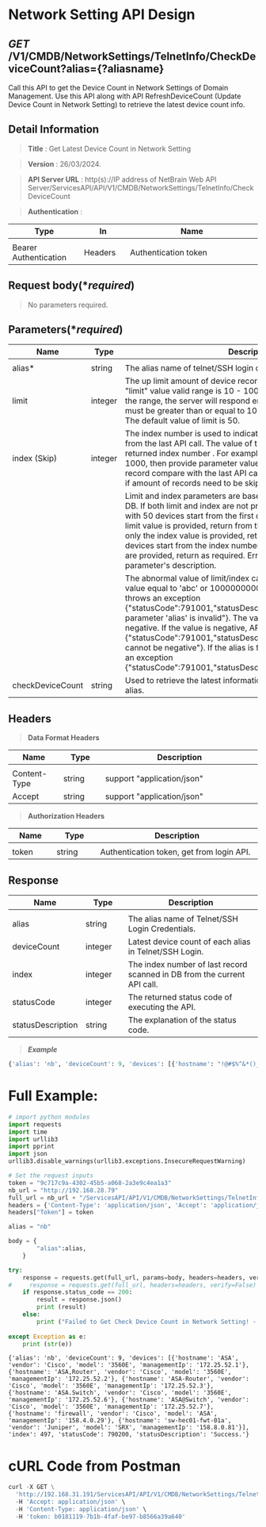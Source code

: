 
# Network Setting API Design

## ***GET*** /V1/CMDB/NetworkSettings/TelnetInfo/CheckDeviceCount?alias={?aliasname}
Call this API to get the Device Count in Network Settings of Domain Management.
Use this API along with API RefreshDeviceCount (Update Device Count in Network Setting) to retrieve the latest device count info.

## Detail Information

> **Title** : Get Latest Device Count in Network Setting<br>

> **Version** : 26/03/2024.

> **API Server URL** : http(s)://IP address of NetBrain Web API Server/ServicesAPI/API/V1/CMDB/NetworkSettings/TelnetInfo/CheckDeviceCount

> **Authentication** : 

|**Type**|**In**|**Name**|
|------|------|------|
|<img width=100/>|<img width=100/>|<img width=500/>|
|Bearer Authentication| Headers | Authentication token | 

## Request body(****required***)

>No parameters required.

## Parameters(****required***)
|**Name**|**Type**|**Description**|
|------|------|------|
|<img width=100/>|<img width=100/>|<img width=500/>|
|alias*|string|The alias name of telnet/SSH login credentials. |
|limit|integer|The up limit amount of device records to return per API call. The "limit" value valid range is 10 - 100, if the assigned value exceeds the range, the server will respond error message "Parameter 'limit' must be greater than or equal to 10 and less than or equal to 100".  The default value of limit is 50. |
|index (Skip)|integer|The index number is used to indicate the last record scanned in DB from the last API call. The value of this parameter is the last API call returned index number . For example, the last call returned index is 1000, then provide parameter value as 1000 to avoid duplicate record compare with the last API call. This is a required parameter if amount of records need to be skipped.  |
|           |           |Limit and index parameters are based on the search result from DB. If both limit and index are not provided, return the device list with 50 devices start from the first device result in DB. If only the limit value is provided, return from the first device result in DB. If only the index value is provided, return the device list with 50 devices start from the index number. If both limit and index values are provided, return as required. Error exceptions follow each parameter's description. |
|           |           |The abnormal value of limit/index can cause parameter error, i.e. value equal to 'abc' or 1000000000000. If value is abnormal, API throws an exception {"statusCode":791001,"statusDescription":"The value of parameter 'alias' is invalid"}. The value of limit/index cannot be negative. If the value is negative, API throws an exception {"statusCode":791001,"statusDescription":"Parameter 'index' cannot be negative"}. If the alias is failed to be found, API throws an exception {"statusCode":791001,"statusDescription":"ParameterNotFound"}. |
|checkDeviceCount|string|Used to retrieve the latest information of Device Count of each alias. |


## Headers

> **Data Format Headers**

|**Name**|**Type**|**Description**|
|------|------|------|
|<img width=100/>|<img width=100/>|<img width=500/>|
| Content-Type | string  | support "application/json" |
| Accept | string  | support "application/json" |

> **Authorization Headers**

|**Name**|**Type**|**Description**|
|------|------|------|
|<img width=100/>|<img width=100/>|<img width=500/>|
| token | string  | Authentication token, get from login API. |

## Response

|**Name**|**Type**|**Description**|
|------|------|------|
|<img width=100/>|<img width=100/>|<img width=500/>|
|alias| string | The alias name of Telnet/SSH Login Credentials.  |
|deviceCount| integer | Latest device count of each alias in Telnet/SSH Login.  |
|index| integer | The index number of last record scanned in DB from the current API call.  |
|statusCode| integer | The returned status code of executing the API.  |
|statusDescription| string | The explanation of the status code.  |

> ***Example***


```python
{'alias': 'nb', 'deviceCount': 9, 'devices': [{'hostname': "!@#$%^&*()_-=+~`:;.'|\\/[]{}", 'vendor': 'Cisco', 'model': '3560E', 'managementIp': '172.25.52.9'}, {'hostname': 'ASA', 'vendor': 'Cisco', 'model': '3560E', 'managementIp': '172.25.52.1'}, {'hostname': 'ASA,Router', 'vendor': 'Cisco', 'model': '3560E', 'managementIp': '172.25.52.2'}, {'hostname': 'ASA-Router', 'vendor': 'Cisco', 'model': '3560E', 'managementIp': '172.25.52.3'}, {'hostname': 'ASA.Switch', 'vendor': 'Cisco', 'model': '3560E', 'managementIp': '172.25.52.6'}, {'hostname': 'ASA@Switch', 'vendor': 'Cisco', 'model': '3560E', 'managementIp': '172.25.52.7'}, {'hostname': 'ASA\\Router', 'vendor': 'Cisco', 'model': '3560E', 'managementIp': '172.25.52.4'}, {'hostname': 'firewall', 'vendor': 'Cisco', 'model': 'ASA', 'managementIp': '158.4.0.29'}, {'hostname': 'sw-hec01-fwt-01a', 'vendor': 'Juniper', 'model': 'SRX', 'managementIp': '158.8.0.81'}], 'index': 497, 'statusCode': 790200, 'statusDescription': 'Success.'}
```

# Full Example:


```python
# import python modules 
import requests
import time
import urllib3
import pprint
import json
urllib3.disable_warnings(urllib3.exceptions.InsecureRequestWarning)

# Set the request inputs
token = "9c717c9a-4302-45b5-a068-2a3e9c4ea1a3"
nb_url = "http://192.168.28.79"
full_url = nb_url + "/ServicesAPI/API/V1/CMDB/NetworkSettings/TelnetInfo/CheckDeviceCount"
headers = {'Content-Type': 'application/json', 'Accept': 'application/json'}
headers["Token"] = token

alias = "nb"

body = {
        "alias":alias,
    }

try:
    response = requests.get(full_url, params=body, headers=headers, verify=False)
#     response = requests.get(full_url, headers=headers, verify=False)
    if response.status_code == 200:
        result = response.json()
        print (result)
    else:
        print ("Failed to Get Check Device Count in Network Setting! - " + str(response.text))
    
except Exception as e:
    print (str(e)) 
```

    {'alias': 'nb', 'deviceCount': 9, 'devices': [{'hostname': 'ASA', 'vendor': 'Cisco', 'model': '3560E', 'managementIp': '172.25.52.1'}, {'hostname': 'ASA,Router', 'vendor': 'Cisco', 'model': '3560E', 'managementIp': '172.25.52.2'}, {'hostname': 'ASA-Router', 'vendor': 'Cisco', 'model': '3560E', 'managementIp': '172.25.52.3'}, {'hostname': 'ASA.Switch', 'vendor': 'Cisco', 'model': '3560E', 'managementIp': '172.25.52.6'}, {'hostname': 'ASA@Switch', 'vendor': 'Cisco', 'model': '3560E', 'managementIp': '172.25.52.7'}, {'hostname': 'firewall', 'vendor': 'Cisco', 'model': 'ASA', 'managementIp': '158.4.0.29'}, {'hostname': 'sw-hec01-fwt-01a', 'vendor': 'Juniper', 'model': 'SRX', 'managementIp': '158.8.0.81'}], 'index': 497, 'statusCode': 790200, 'statusDescription': 'Success.'}
    

# cURL Code from Postman


```python
curl -X GET \
  'http://192.168.31.191/ServicesAPI/API/V1/CMDB/NetworkSettings/TelnetInfo/CheckDeviceCount?alias=nb' \
  -H 'Accept: application/json' \
  -H 'Content-Type: application/json' \
  -H 'token: b0181119-7b1b-4faf-be97-b8566a39a640'
```
